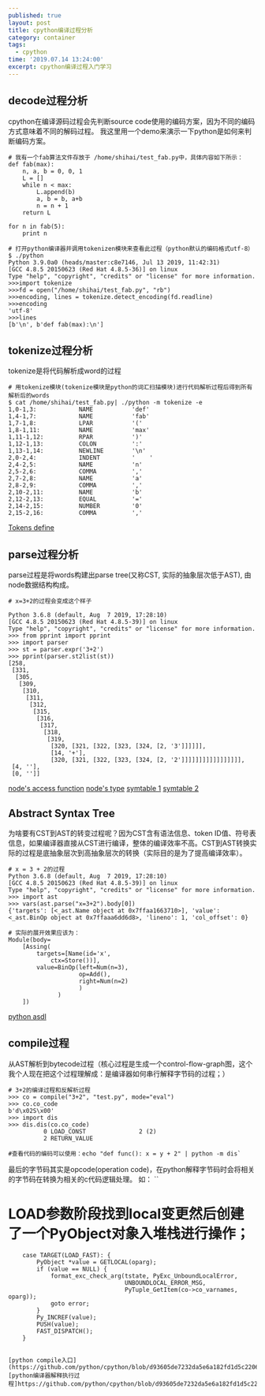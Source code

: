 ```yaml
---
published: true
layout: post
title: cpython编译过程分析
category: container
tags:
  - cpython
time: '2019.07.14 13:24:00'
excerpt: cpython编译过程入门学习
---
```


## decode过程分析

cpython在编译源码过程会先判断source code使用的编码方案，因为不同的编码方式意味着不同的解码过程。
我这里用一个demo来演示一下python是如何来判断编码方案。
```
# 我有一个fab算法文件存放于 /home/shihai/test_fab.py中，具体内容如下所示：
def fab(max):
    n, a, b = 0, 0, 1
    L = []
    while n < max:
        L.append(b)
        a, b = b, a+b
        n = n + 1
    return L

for n in fab(5):
    print n

# 打开python编译器并调用tokenizen模块来查看此过程（python默认的编码格式utf-8）
$ ./python
Python 3.9.0a0 (heads/master:c8e7146, Jul 13 2019, 11:42:31)
[GCC 4.8.5 20150623 (Red Hat 4.8.5-36)] on linux
Type "help", "copyright", "credits" or "license" for more information.
>>>import tokenize
>>>fd = open("/home/shihai/test_fab.py", "rb")
>>>encoding, lines = tokenize.detect_encoding(fd.readline)
>>>encoding
'utf-8'
>>>lines
[b'\n', b'def fab(max):\n']
```


## tokenize过程分析

tokenize是将代码解析成word的过程

```
# 用tokenize模块(tokenize模块是python的词汇扫描模块)进行代码解析过程后得到所有解析后的words
$ cat /home/shihai/test_fab.py| ./python -m tokenize -e
1,0-1,3:            NAME           'def'
1,4-1,7:            NAME           'fab'
1,7-1,8:            LPAR           '('
1,8-1,11:           NAME           'max'
1,11-1,12:          RPAR           ')'
1,12-1,13:          COLON          ':'
1,13-1,14:          NEWLINE        '\n'
2,0-2,4:            INDENT         '    '
2,4-2,5:            NAME           'n'
2,5-2,6:            COMMA          ','
2,7-2,8:            NAME           'a'
2,8-2,9:            COMMA          ','
2,10-2,11:          NAME           'b'
2,12-2,13:          EQUAL          '='
2,14-2,15:          NUMBER         '0'
2,15-2,16:          COMMA          ','
```

[Tokens define](https://github.com/python/cpython/blob/master/Grammar/Tokens)


## parse过程分析

parse过程是将words构建出parse tree(又称CST, 实际的抽象层次低于AST), 由node数据结构构成。
```
# x=3+2的过程会变成这个样子

Python 3.6.8 (default, Aug  7 2019, 17:28:10)
[GCC 4.8.5 20150623 (Red Hat 4.8.5-39)] on linux
Type "help", "copyright", "credits" or "license" for more information.
>>> from pprint import pprint
>>> import parser
>>> st = parser.expr('3+2')
>>> pprint(parser.st2list(st))
[258,
 [331,
  [305,
   [309,
    [310,
     [311,
      [312,
       [315,
        [316,
         [317,
          [318,
           [319,
            [320, [321, [322, [323, [324, [2, '3']]]]]],
            [14, '+'],
            [320, [321, [322, [323, [324, [2, '2']]]]]]]]]]]]]]]]],
 [4, ''],
 [0, '']]
```
[node's access function](https://github.com/python/cpython/blob/master/Include/node.h)
[node's type](https://github.com/python/cpython/blob/master/Include/graminit.h)
[symtable 1](https://github.com/python/cpython/blob/master/Include/token.h#L13)
[symtable 2](https://github.com/python/cpython/blob/master/Include/graminit.h)


## Abstract Syntax Tree

为啥要有CST到AST的转变过程呢？因为CST含有语法信息、token ID值、符号表信息，如果编译器直接从CST进行编译，整体的编译效率不高。CST到AST转换实际的过程是底抽象层次到高抽象层次的转换（实际目的是为了提高编译效率）。

```
# x = 3 + 2的过程
Python 3.6.8 (default, Aug  7 2019, 17:28:10)
[GCC 4.8.5 20150623 (Red Hat 4.8.5-39)] on linux
Type "help", "copyright", "credits" or "license" for more information.
>>> import ast
>>> vars(ast.parse("x=3+2").body[0])
{'targets': [<_ast.Name object at 0x7ffaa1663710>], 'value': <_ast.BinOp object at 0x7ffaaa6dd6d8>, 'lineno': 1, 'col_offset': 0}

# 实际的展开效果应该为：
Module(body=
    [Assing(
        targets=[Name(id='x',
            ctx=Store())],
        value=BinOp(left=Num(n=3),
                    op=Add(),
                    right=Num(n=2)
                    )
              )
    ])               
```
[python asdl](https://github.com/python/cpython/blob/master/Parser/Python.asdl)


## compile过程
从AST解析到bytecode过程（核心过程是生成一个control-flow-graph图，这个我个人现在把这个过程理解成：是编译器如何串行解释字节码的过程；）

```
# 3+2的编译过程和反解析过程
>>> co = compile("3+2", "test.py", mode="eval")
>>> co.co_code
b'd\x02S\x00'
>>> import dis
>>> dis.dis(co.co_code)
          0 LOAD_CONST               2 (2)
          2 RETURN_VALUE

#查看代码的编码可以使用：echo "def func(): x = y + 2" | python -m dis`
```

最后的字节码其实是opcode(operation code)，在python解释字节码时会将相关的字节码在转换为相关的c代码逻辑处理。
如：
``
# LOAD参数阶段找到local变更然后创建了一个PyObject对象入堆栈进行操作；
        case TARGET(LOAD_FAST): {
            PyObject *value = GETLOCAL(oparg);
            if (value == NULL) {
                format_exc_check_arg(tstate, PyExc_UnboundLocalError,
                                     UNBOUNDLOCAL_ERROR_MSG,
                                     PyTuple_GetItem(co->co_varnames, oparg));
                goto error;
            }
            Py_INCREF(value);
            PUSH(value);
            FAST_DISPATCH();
        }
```

[python compile入口](https://github.com/python/cpython/blob/d93605de7232da5e6a182fd1d5c220639e900159/Python/compile.c#L312)
[python编译器解释执行过程]https://github.com/python/cpython/blob/d93605de7232da5e6a182fd1d5c220639e900159/Python/ceval.c#L1323)
